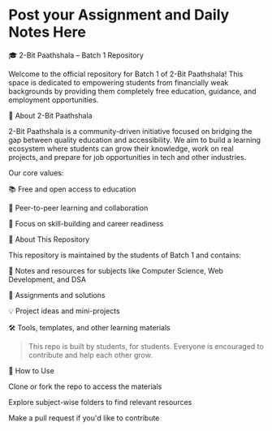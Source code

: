 # Post your Assignment and Daily Notes Here
🎓 2-Bit Paathshala – Batch 1 Repository

Welcome to the official repository for Batch 1 of 2-Bit Paathshala!
This space is dedicated to empowering students from financially weak backgrounds by providing them completely free education, guidance, and employment opportunities.

🌱 About 2-Bit Paathshala

2-Bit Paathshala is a community-driven initiative focused on bridging the gap between quality education and accessibility. We aim to build a learning ecosystem where students can grow their knowledge, work on real projects, and prepare for job opportunities in tech and other industries.

Our core values:

📚 Free and open access to education

🤝 Peer-to-peer learning and collaboration

💼 Focus on skill-building and career readiness


📂 About This Repository

This repository is maintained by the students of Batch 1 and contains:

📝 Notes and resources for subjects like Computer Science, Web Development, and DSA

📘 Assignments and solutions

💡 Project ideas and mini-projects

🛠 Tools, templates, and other learning materials


> This repo is built by students, for students. Everyone is encouraged to contribute and help each other grow.



🔗 How to Use

Clone or fork the repo to access the materials

Explore subject-wise folders to find relevant resources

Make a pull request if you'd like to contribute
